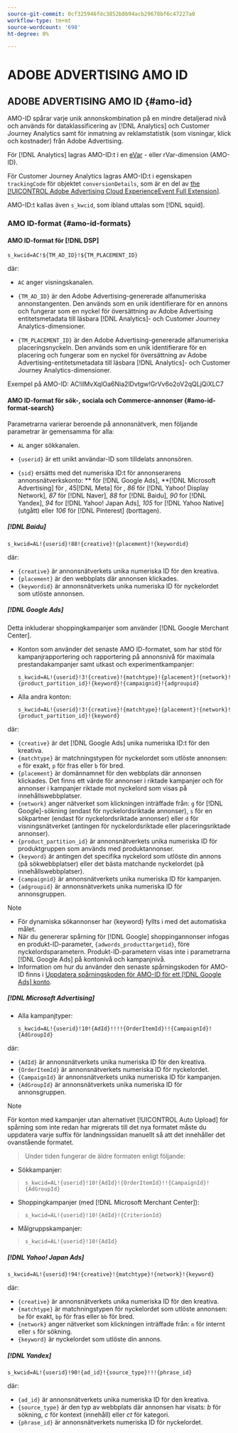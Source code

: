 ```yaml
---
source-git-commit: 0cf325946fdc3852b8b94acb29678bf6c47227a0
workflow-type: tm+mt
source-wordcount: '698'
ht-degree: 0%

---
```

# ADOBE ADVERTISING AMO ID

## ADOBE ADVERTISING AMO ID {#amo-id}

AMO-ID spårar varje unik annonskombination på en mindre detaljerad nivå och används för dataklassificering av [!DNL Analytics] och Customer Journey Analytics samt för inmatning av reklamstatistik (som visningar, klick och kostnader) från Adobe Advertising.

För [!DNL Analytics] lagras AMO-ID:t i en [eVar](https://experienceleague.adobe.com/docs/analytics/components/dimensions/evar.html) - eller rVar-dimension (AMO-ID).

För Customer Journey Analytics lagras AMO-ID:t i egenskapen `trackingCode` för objektet `conversionDetails`, som är en del av [the [!UICONTROL Adobe Advertising Cloud ExperienceEvent Full Extension]](https://experienceleague.adobe.com/en/docs/experience-platform/xdm/field-groups/event/advertising-full-extension).

AMO-ID:t kallas även `s_kwcid`, som ibland uttalas som [!DNL squid].

### AMO ID-format {#amo-id-formats}

#### AMO ID-format för [!DNL DSP]

`s_kwcid=AC!${TM_AD_ID}!${TM_PLACEMENT_ID}`

där:

* `AC` anger visningskanalen.

* `{TM_AD_ID}` är den Adobe Advertising-genererade alfanumeriska annonstangenten. Den används som en unik identifierare för en annons och fungerar som en nyckel för översättning av Adobe Advertising entitetsmetadata till läsbara [!DNL Analytics]- och Customer Journey Analytics-dimensioner.

* `{TM_PLACEMENT_ID}` är den Adobe Advertising-genererade alfanumeriska placeringsnyckeln. Den används som en unik identifierare för en placering och fungerar som en nyckel för översättning av Adobe Advertising-entitetsmetadata till läsbara [!DNL Analytics]- och Customer Journey Analytics-dimensioner.

Exempel på AMO-ID: AC!iIMvXqlOa6Nia2lDvtgw!GrVv6o2oV2qQLjQiXLC7

#### AMO ID-format för sök-, sociala och Commerce-annonser {#amo-id-format-search}

Parametrarna varierar beroende på annonsnätverk, men följande parametrar är gemensamma för alla:

* `AL` anger sökkanalen. <!-- what about social/Facebook, and display ads on Google (like Gmail, YouTube)? -->

* `{userid}` är ett unikt användar-ID som tilldelats annonsören.

* `{sid}` ersätts med det numeriska ID:t för annonserarens annonsnätverkskonto: ** för [!DNL Google Ads], **[!DNL Microsoft Advertising] för *,* 45[!DNL Meta] för *, 86* för [!DNL Yahoo! Display Network], *87* för [!DNL Naver], *88* for [!DNL Baidu], *90* for [!DNL Yandex], *94* for [!DNL Yahoo! Japan Ads], *105* for [!DNL Yahoo Native] (utgått) eller *106*  för [!DNL Pinterest] (borttagen).

##### [!DNL Baidu]

`s_kwcid=AL!{userid}!88!{creative}!{placement}!{keywordid}`

där:

* `{creative}` är annonsnätverkets unika numeriska ID för den kreativa.
* `{placement}` är den webbplats där annonsen klickades.
* `{keywordid}` är annonsnätverkets unika numeriska ID för nyckelordet som utlöste annonsen.

##### [!DNL Google Ads]

Detta inkluderar shoppingkampanjer som använder [!DNL Google Merchant Center].

* Konton som använder det senaste AMO ID-formatet, som har stöd för kampanjrapportering och rapportering på annonsnivå för maximala prestandakampanjer samt utkast och experimentkampanjer:

  `s_kwcid=AL!{userid}!3!{creative}!{matchtype}!{placement}!{network}!{product_partition_id}!{keyword}!{campaignid}!{adgroupid}`

* Alla andra konton:

  `s_kwcid=AL!{userid}!3!{creative}!{matchtype}!{placement}!{network}!{product_partition_id}!{keyword}`

där:

<!-- VERIFY CREATIVE description. Also, are there more networks now (audience and shopping?) -->

* `{creative}` är det [!DNL Google Ads] unika numeriska ID:t för den kreativa.
* `{matchtype}` är matchningstypen för nyckelordet som utlöste annonsen: `e` för exakt, `p` för fras eller `b` för bred.
* `{placement}` är domännamnet för den webbplats där annonsen klickades. Det finns ett värde för annonser i riktade kampanjer och för annonser i kampanjer riktade mot nyckelord som visas på innehållswebbplatser.
* `{network}` anger nätverket som klickningen inträffade från: `g` för [!DNL Google]-sökning (endast för nyckelordsriktade annonser), `s` för en sökpartner (endast för nyckelordsriktade annonser) eller `d` för visningsnätverket (antingen för nyckelordsriktade eller placeringsriktade annonser).
* `{product_partition_id}` är annonsnätverkets unika numeriska ID för produktgruppen som används med produktannonser.
* `{keyword}` är antingen det specifika nyckelord som utlöste din annons (på sökwebbplatser) eller det bästa matchande nyckelordet (på innehållswebbplatser).
* `{campaignid}` är annonsnätverkets unika numeriska ID för kampanjen.
* `{adgroupid}` är annonsnätverkets unika numeriska ID för annonsgruppen.

>[!NOTE]
>
>* För dynamiska sökannonser har {keyword} fyllts i med det automatiska målet.
>* När du genererar spårning för [!DNL Google] shoppingannonser infogas en produkt-ID-parameter, `{adwords_producttargetid}`, före nyckelordsparametern. Produkt-ID-parametern visas inte i parametrarna [!DNL Google Ads] på kontonivå och kampanjnivå.
>* Information om hur du använder den senaste spårningskoden för AMO-ID finns i [Uppdatera spårningskoden för AMO-ID för ett [!DNL Google Ads] konto](/help/search-social-commerce/campaign-management/accounts/update-amo-id-google.md). <!-- Update terminology there too. -->

<!--

##### [!DNL Meta]

`s_kwcid=AL!{userid}!45!{{ad.id}}!{{campaign.id}}!{{adset.id}}`

where:

* `{{ad.id}}` is the unique numeric ID for the ad/creative.

* `{{campaign.id}}` is the unique ID for the campaign.

* `{{adset.id}}` is the unique ID for the ad set.

-->

##### [!DNL Microsoft Advertising]

* Alla kampanjtyper:

  `s_kwcid=AL!{userid}!10!{AdId}!!!!{OrderItemId}!!{CampaignId}!{AdGroupId}`

där:

* `{AdId}` är annonsnätverkets unika numeriska ID för den kreativa.
* `{OrderItemId}` är annonsnätverkets numeriska ID för nyckelordet.
* `{CampaignId}` är annonsnätverkets unika numeriska ID för kampanjen.
* `{AdGroupId}` är annonsnätverkets unika numeriska ID för annonsgruppen.

>[!NOTE]
>
> För konton med kampanjer utan alternativet [!UICONTROL Auto Upload] för spårning som inte redan har migrerats till det nya formatet måste du uppdatera varje suffix för landningssidan manuellt så att det innehåller det ovanstående formatet.
> >Under tiden fungerar de äldre formaten enligt följande:
>* Sökkampanjer:
>  >  `s_kwcid=AL!{userid}!10!{AdId}!{OrderItemId}!!{CampaignId}!{AdGroupId}`
>* Shoppingkampanjer (med [!DNL Microsoft Merchant Center]):
>  >  `s_kwcid=AL!{userid}!10!{AdId}!{CriterionId}`
>* Målgruppskampanjer:
>  >  `s_kwcid=AL!{userid}!10!{AdId}`

##### [!DNL Yahoo! Japan Ads]

`s_kwcid=AL!{userid}!94!{creative}!{matchtype}!{network}!{keyword}`

där:

* `{creative}` är annonsnätverkets unika numeriska ID för den kreativa.
* `{matchtype}` är matchningstypen för nyckelordet som utlöste annonsen: `be` för exakt, `bp` för fras eller `bb` för bred.
* `{network}` anger nätverket som klickningen inträffade från: `n` för internt eller `s` för sökning.
* `{keyword}` är nyckelordet som utlöste din annons.

##### [!DNL Yandex]

`s_kwcid=AL!{userid}!90!{ad_id}!{source_type}!!!{phrase_id}`

där:

* `{ad_id}` är annonsnätverkets unika numeriska ID för den kreativa.
* `{source_type}` är den typ av webbplats där annonsen har visats: *b* för sökning, *c* för kontext (innehåll) eller *ct* för kategori.
* `{phrase_id}` är annonsnätverkets numeriska ID för nyckelordet.
